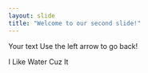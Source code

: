 ```yaml
---
layout: slide
title: "Welcome to our second slide!"
---
```

Your text
Use the left arrow to go back!

I 
Like 
Water
Cuz 
It 
